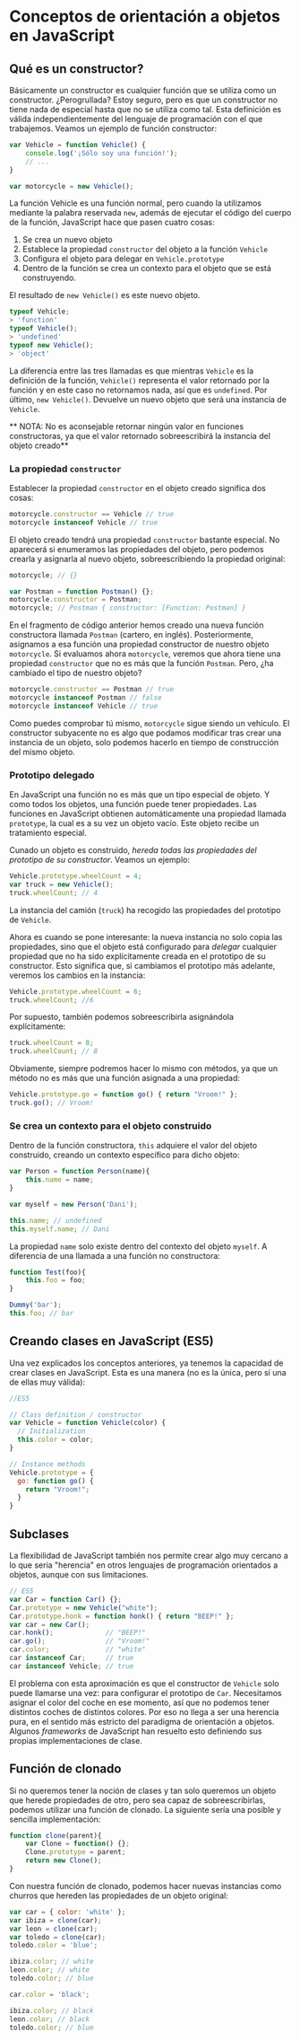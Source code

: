 # Conceptos de orientación a objetos en JavaScript

## Qué es un constructor?
Básicamente un constructor es cualquier función que se utiliza como un constructor. ¿Perogrullada? Estoy seguro, pero es que un constructor no tiene nada de especial hasta que no se utiliza como tal. Esta definición es válida independientemente del lenguaje de programación con el que trabajemos. Veamos un ejemplo de función constructor:

```javascript
var Vehicle = function Vehicle() {
    console.log('¡Sólo soy una función!');
    // ...
}

var motorcycle = new Vehicle();
```

La función Vehicle es una función normal, pero cuando la utilizamos mediante la palabra reservada `new`, además de ejecutar el código del cuerpo de la función, JavaScript hace que pasen cuatro cosas:

1. Se crea un nuevo objeto
2. Establece la propiedad `constructor` del objeto a la función `Vehicle`
3. Configura el objeto para delegar en `Vehicle.prototype`
4. Dentro de la función se crea un contexto para el objeto que se está construyendo.

El resultado de `new Vehicle()` es este nuevo objeto.

```javascript
typeof Vehicle;
> 'function'
typeof Vehicle();
> 'undefined'
typeof new Vehicle();
> 'object'
```
La diferencia entre las tres llamadas es que mientras `Vehicle` es la definición de la función, `Vehicle()` representa el valor retornado por la función y en este caso no retornamos nada, así que es `undefined`. Por último, `new Vehicle()`. Devuelve un nuevo objeto que será una instancia de `Vehicle`.

** NOTA: No es aconsejable retornar ningún valor en funciones constructoras, ya que el valor retornado sobreescribirá la instancia del objeto creado**

### La propiedad `constructor`
Establecer la propiedad `constructor` en el objeto creado significa dos cosas:

```javascript
motorcycle.constructor == Vehicle // true
motorcycle instanceof Vehicle // true
```

El objeto creado tendrá una propiedad `constructor` bastante especial. No aparecerá si enumeramos las propiedades del objeto, pero podemos crearla y asignarla al nuevo objeto, sobreescribiendo la propiedad original:

```javascript
motorcycle; // {}

var Postman = function Postman() {};
motorcycle.constructor = Postman;
motorcycle; // Postman { constructor: [Function: Postman] }
```

En el fragmento de código anterior hemos creado una nueva función constructora llamada `Postman` (cartero, en inglés). Posteriormente, asignamos a esa función una propiedad constructor de nuestro objeto `motorcycle`. Si evaluamos ahora `motorcycle`, veremos que ahora tiene una propiedad `constructor` que no es más que la función `Postman`. Pero, ¿ha cambiado el tipo de nuestro objeto?

```javascript
motorcycle.constructor == Postman // true
motorcycle instanceof Postman // false
motorcycle instanceof Vehicle // true
```

Como puedes comprobar tú mismo, `motorcycle` sigue siendo un vehículo. El constructor subyacente no es algo que podamos modificar tras crear una instancia de un objeto, solo podemos hacerlo en tiempo de construcción del mismo objeto.

### Prototipo delegado
En JavaScript una función no es más que un tipo especial de objeto. Y como todos los objetos, una función puede tener propiedades. Las funciones en JavaScript obtienen automáticamente una propiedad llamada `prototype`, la cual es a su vez un objeto vacío. Este objeto recibe un tratamiento especial.

Cunado un objeto es construido, *hereda todas las propiedades del prototipo de su constructor*. Veamos un ejemplo:

```javascript
Vehicle.prototype.wheelCount = 4;
var truck = new Vehicle();
truck.wheelCount; // 4
```

La instancia del camión (`truck`) ha recogido las propiedades del prototipo de `Vehicle`.

Ahora es cuando se pone interesante: la nueva instancia no solo copia las propiedades, sino que el objeto está configurado para *delegar* cualquier propiedad que no ha sido explícitamente creada en el prototipo de su constructor. Esto significa que, si cambiamos el prototipo más adelante, veremos los cambios en la instancia:

```javascript
Vehicle.prototype.wheelCount = 6;
truck.wheelCount; //6
```

Por supuesto, también podemos sobreescribirla asignándola explícitamente:

```javascript
truck.wheelCount = 8;
truck.wheelCount; // 8
```

Obviamente, siempre podremos hacer lo mismo con métodos, ya que un método no es más que una función asignada a una propiedad:

```javascript
Vehicle.prototype.go = function go() { return "Vroom!" };
truck.go(); // Vroom!
```

### Se crea un contexto para el objeto construido
Dentro de la función constructora, `this` adquiere el valor del objeto construido, creando un contexto específico para dicho objeto:

```javascript
var Person = function Person(name){
    this.name = name;
}

var myself = new Person('Dani');

this.name; // undefined
this.myself.name; // Dani
```

La propiedad `name` solo existe dentro del contexto del objeto `myself`. A diferencia de una llamada a una función no constructora:

```javascript
function Test(foo){
    this.foo = foo;
}

Dummy('bar');
this.foo; // bar
```

## Creando clases en JavaScript (ES5)
Una vez explicados los conceptos anteriores, ya tenemos la capacidad de crear clases en JavaScript. Esta es una manera (no es la única, pero sí una de ellas muy válida):

```javascript
//ES5

// Class definition / constructor
var Vehicle = function Vehicle(color) {
  // Initialization
  this.color = color;
}

// Instance methods
Vehicle.prototype = {
  go: function go() {
    return "Vroom!";
  }
}
```

## Subclases
La flexibilidad de JavaScript también nos permite crear algo muy cercano a lo que sería "herencia" en otros lenguajes de programación orientados a objetos, aunque con sus limitaciones.

```javascript
// ES5
var Car = function Car() {};
Car.prototype = new Vehicle("white");
Car.prototype.honk = function honk() { return "BEEP!" };
var car = new Car();
car.honk();             // "BEEP!"
car.go();               // "Vroom!"
car.color;              // "white"
car instanceof Car;     // true
car instanceof Vehicle; // true
```
El problema con esta aproximación es que el constructor de `Vehicle` solo puede llamarse una vez: para configurar el prototipo de `Car`. Necesitamos asignar el color del coche en ese momento, así que no podemos tener distintos coches de distintos colores. Por eso no llega a ser una herencia pura, en el sentido más estricto del paradigma de orientación a objetos. Algunos *frameworks* de JavaScript han resuelto esto definiendo sus propias implementaciones de clase.

## Función de clonado
Si no queremos tener la noción de clases y tan solo queremos un objeto que herede propiedades de otro, pero sea capaz de sobreescribirlas, podemos utilizar una función de clonado. La siguiente sería una posible y sencilla implementación:

```javascript
function clone(parent){
    var Clone = function() {};
    Clone.prototype = parent;
    return new Clone();
}
```

Con nuestra función de clonado, podemos hacer nuevas instancias como churros que hereden las propiedades de un objeto original:

```javascript
var car = { color: 'white' };
var ibiza = clone(car);
var leon = clone(car);
var toledo = clone(car);
toledo.color = 'blue';

ibiza.color; // white
leon.color; // white
toledo.color; // blue

car.color = 'black';

ibiza.color; // black
leon.color; // black
toledo.color; // blue
```